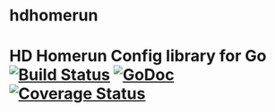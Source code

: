 # hdhomerun
HD Homerun Config library for Go
[![Build Status](https://travis-ci.org/abates/hdhomerun.svg?branch=master)](https://travis-ci.org/abates/hdhomerun) [![GoDoc](https://godoc.org/github.com/abates/hdhomerun?status.png)](https://godoc.org/github.com/abates/hdhomerun) [![Coverage Status](https://coveralls.io/repos/github/abates/hdhomerun/badge.svg?branch=master)](https://coveralls.io/github/abates/hdhomerun?branch=master)
======
